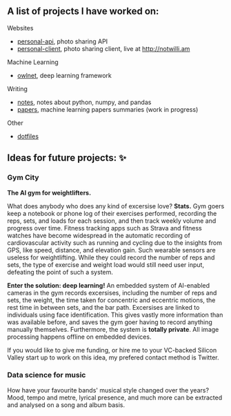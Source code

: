 ## A list of projects I have worked on:

Websites
- [personal-api](https://github.com/not-william/personal-api), photo sharing API
- [personal-client](https://github.com/not-william/personal-client), photo sharing client, live at http://notwilli.am

Machine Learning
- [owlnet](https://github.com/not-william/owlnet), deep learning framework

Writing
- [notes](https://github.com/not-william/notes), notes about python, numpy, and pandas
- [papers](https://github.com/not-william/papers), machine learning papers summaries (work in progress)

Other
- [dotfiles](https://github.com/not-william/dotfiles)

## Ideas for future projects: ✨

### Gym City

**The AI gym for weightlifters.**

What does anybody who does any kind of excersise love? **Stats.** Gym goers keep a notebook or phone log of their exercises performed, recording the reps, sets, and loads for each session, and then track weekly volume and progress over time. Fitness tracking apps such as Strava and fitness watches have become widespread in the automatic recording of cardiovascular activity such as running and cycling due to the insights from GPS, like speed, distance, and elevation gain. Such wearable sensors are useless for weightlifting. While they could record the number of reps and sets, the type of exercise and weight load would still need user input, defeating the point of such a system.

**Enter the solution: deep learning!** An embedded system of AI-enabled cameras in the gym records excersises, including the number of reps and sets, the weight, the time taken for concentric and eccentric motions, the rest time in between sets, and the bar path. Excersises are linked to individuals using face identification. This gives vastly more information than was available before, and saves the gym goer having to record anything manually themselves. Furthermore, the system is **totally private**. All image processing happens offline on embedded devices.

If you would like to give me funding, or hire me to your VC-backed Silicon Valley start up to work on this idea, my prefered contact method is Twitter.

### Data science for music

How have your favourite bands' musical style changed over the years? Mood, tempo and metre, lyrical presence, and much more can be extracted and analysed on a song and album basis.
